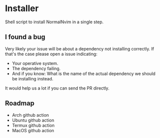 # Installer
Shell script to install NormalNvim in a single step.

## I found a bug
Very likely your issue will be about a dependency not installing correctly. If that's the case please open a issue indicating:

* Your operative system.
* The dependency failing.
* And if you know: What is the name of the actual dependency we should be installing instead.

It would help us a lot if you can send the PR directly.

## Roadmap

* Arch github action
* Ubuntu github action
* Termux github action
* MacOS github action
